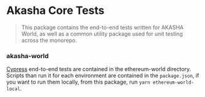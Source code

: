 # Akasha Core Tests

> This package contains the end-to-end tests written for AKASHA World, as well as a common utility package used for unit testing across the monorepo.

### akasha-world
[Cypress](https://docs.cypress.io/guides/core-concepts/introduction-to-cypress) end-to-end tests are contained in the ethereum-world directory. Scripts than run it for each environment are contained in the `package.json`, if you want to run them locally, from this package, run `yarn ethereum-world-local`.
